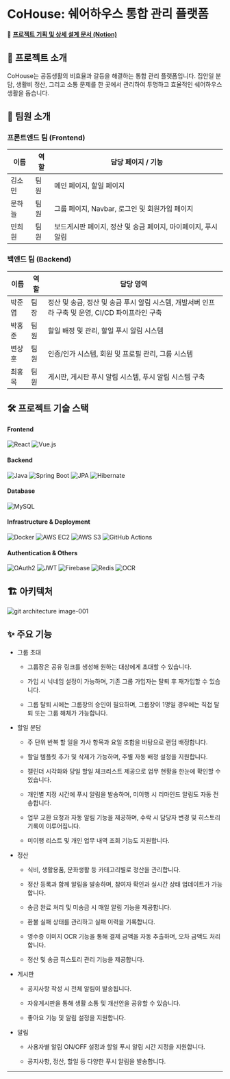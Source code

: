 # CoHouse: 쉐어하우스 통합 관리 플랫폼

🔗 [**프로젝트 기획 및 상세 설계 문서 (Notion)**](https://onyx-cloak-677.notion.site/CoHouse-2428e1f790e98080ab7cdfe10843bb78?source=copy_link)

## 🚀 프로젝트 소개
CoHouse는 공동생활의 비효율과 갈등을 해결하는 통합 관리 플랫폼입니다. 집안일 분담, 생활비 정산, 그리고 소통 문제를 한 곳에서 관리하여 투명하고 효율적인 쉐어하우스 생활을 돕습니다.

## 👥 팀원 소개 
### 프론트엔드 팀 (Frontend)
| 이름           | 역할          | 담당 페이지 / 기능                                       |
|----------------|---------------|---------------------------------------------------------|
| 김소민         | 팀원          | 메인 페이지, 할일 페이지                                |
| 문하늘         | 팀원          | 그룹 페이지, Navbar, 로그인 및 회원가입 페이지          |
| 민희원         | 팀원          | 보드게시판 페이지, 정산 및 송금 페이지, 마이페이지, 푸시 알림 |

### 백엔드 팀 (Backend)
| 이름           | 역할          | 담당 영역                                                 |
|----------------|---------------|-----------------------------------------------------------|
| 박준엽         | 팀장          | 정산 및 송금, 정산 및 송금 푸시 알림 시스템, 개발서버 인프라 구축 및 운영, CI/CD 파이프라인 구축 |
| 박홍준         | 팀원          | 할일 배정 및 관리, 할일 푸시 알림 시스템 |
| 변상훈         | 팀원          | 인증/인가 시스템, 회원 및 프로필 관리, 그룹 시스템 |
| 최홍목         | 팀원          | 게시판, 게시판 푸시 알림 시스템, 푸시 알림 시스템 구축 |


## 🛠️ 프로젝트 기술 스택
#### **Frontend**
![React](https://img.shields.io/badge/React-61DAFB?style=for-the-badge&logo=react&logoColor=black)
![Vue.js](https://img.shields.io/badge/Vue.js-4FC08D?style=for-the-badge&logo=vuedotjs&logoColor=white)

#### **Backend**
![Java](https://img.shields.io/badge/Java-007396?style=for-the-badge&logo=java&logoColor=white)
![Spring Boot](https://img.shields.io/badge/Spring_Boot-6DB33F?style=for-the-badge&logo=spring-boot&logoColor=white)
![JPA](https://img.shields.io/badge/JPA-59666C?style=for-the-badge&logo=spring&logoColor=white)
![Hibernate](https://img.shields.io/badge/Hibernate-59666C?style=for-the-badge&logo=hibernate&logoColor=white)

#### **Database**
![MySQL](https://img.shields.io/badge/MySQL-4479A1?style=for-the-badge&logo=mysql&logoColor=white)

#### **Infrastructure & Deployment**
![Docker](https://img.shields.io/badge/Docker-2496ED?style=for-the-badge&logo=docker&logoColor=white)
![AWS EC2](https://img.shields.io/badge/AWS_EC2-FF9900?style=for-the-badge&logo=amazon-aws&logoColor=white)
![AWS S3](https://img.shields.io/badge/AWS_S3-569A31?style=for-the-badge&logo=amazon-aws&logoColor=white)
![GitHub Actions](https://img.shields.io/badge/GitHub_Actions-2088FF?style=for-the-badge&logo=github-actions&logoColor=white)

#### **Authentication & Others**
![OAuth2](https://img.shields.io/badge/OAuth2-FB542B?style=for-the-badge&logo=oauth&logoColor=white)
![JWT](https://img.shields.io/badge/JWT-000000?style=for-the-badge&logo=json-web-tokens&logoColor=white)
![Firebase](https://img.shields.io/badge/Firebase-FFCA28?style=for-the-badge&logo=firebase&logoColor=black)
![Redis](https://img.shields.io/badge/Redis-DC382D?style=for-the-badge&logo=redis&logoColor=white)
![OCR](https://img.shields.io/badge/OCR-FF8800?style=for-the-badge&logo=googledocs&logoColor=white)

## 🏗️ 아키텍처
![git architecture image-001](https://github.com/user-attachments/assets/15b9506b-1dd7-4dcf-9873-3d1288546bba)
  
## ✨ 주요 기능
- 그룹 초대
  - 그룹장은 공유 링크를 생성해 원하는 대상에게 초대할 수 있습니다.

  - 가입 시 닉네임 설정이 가능하며, 기존 그룹 가입자는 탈퇴 후 재가입할 수 있습니다.

  - 그룹 탈퇴 시에는 그룹장의 승인이 필요하며, 그룹장이 1명일 경우에는 직접 탈퇴 또는 그룹 해체가 가능합니다.

- 할일 분담
  - 주 단위 반복 할 일을 가사 항목과 요일 조합을 바탕으로 랜덤 배정합니다.

  - 할일 템플릿 추가 및 삭제가 가능하며, 주별 자동 배정 설정을 지원합니다.

  - 캘린더 시각화와 당일 할일 체크리스트 제공으로 업무 현황을 한눈에 확인할 수 있습니다.

  - 개인별 지정 시간에 푸시 알림을 발송하며, 미이행 시 리마인드 알림도 자동 전송합니다.

  - 업무 교환 요청과 자동 알림 기능을 제공하며, 수락 시 담당자 변경 및 히스토리 기록이 이루어집니다.

  - 미이행 리스트 및 개인 업무 내역 조회 기능도 지원합니다.

- 정산
  - 식비, 생활용품, 문화생활 등 카테고리별로 정산을 관리합니다.

  - 정산 등록과 함께 알림을 발송하며, 참여자 확인과 실시간 상태 업데이트가 가능합니다.

  - 송금 완료 처리 및 미송금 시 매일 알림 기능을 제공합니다.

  - 환불 실패 상태를 관리하고 실패 이력을 기록합니다.

  - 영수증 이미지 OCR 기능을 통해 결제 금액을 자동 추출하며, 오차 금액도 처리합니다.

  - 정산 및 송금 히스토리 관리 기능을 제공합니다.

- 게시판
  - 공지사항 작성 시 전체 알림이 발송됩니다.

  - 자유게시판을 통해 생활 소통 및 개선안을 공유할 수 있습니다.

  - 좋아요 기능 및 알림 설정을 지원합니다.

- 알림
  - 사용자별 알림 ON/OFF 설정과 할일 푸시 알림 시간 지정을 지원합니다.

  - 공지사항, 정산, 할일 등 다양한 푸시 알림을 발송합니다.
---

